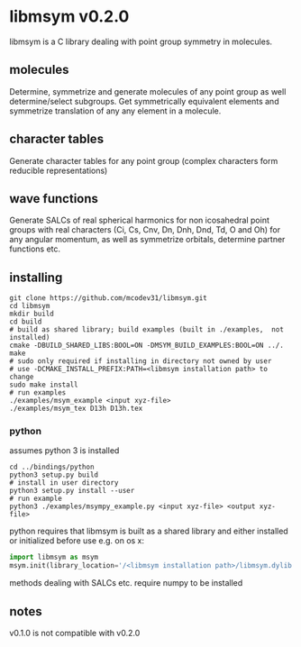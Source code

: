 # libmsym v0.2.0
libmsym is a C library dealing with point group symmetry in molecules.

## molecules
Determine, symmetrize and generate molecules of any point group as well determine/select subgroups.
Get symmetrically equivalent elements and symmetrize translation of any any element in a molecule.

## character tables
Generate character tables for any point group (complex characters form reducible representations)

## wave functions
Generate SALCs of real spherical harmonics for non icosahedral point groups with real characters (Ci, Cs, Cnv, Dn, Dnh, Dnd, Td, O and Oh) for any angular momentum, as well as symmetrize orbitals, determine partner functions etc.

## installing

```shell
git clone https://github.com/mcodev31/libmsym.git
cd libmsym
mkdir build
cd build
# build as shared library; build examples (built in ./examples,  not installed)
cmake -DBUILD_SHARED_LIBS:BOOL=ON -DMSYM_BUILD_EXAMPLES:BOOL=ON ../.
make
# sudo only required if installing in directory not owned by user
# use -DCMAKE_INSTALL_PREFIX:PATH=<libmsym installation path> to change
sudo make install
# run examples
./examples/msym_example <input xyz-file>
./examples/msym_tex D13h D13h.tex
```

### python

assumes python 3 is installed

```shell
cd ../bindings/python
python3 setup.py build
# install in user directory
python3 setup.py install --user
# run example
python3 ./examples/msympy_example.py <input xyz-file> <output xyz-file>
```
python requires that libmsym is built as a shared library and either installed or initialized before use e.g. on os x:

```py
import libmsym as msym
msym.init(library_location='/<libmsym installation path>/libmsym.dylib')
```

methods dealing with SALCs etc. require numpy to be installed

## notes

v0.1.0 is not compatible with v0.2.0

